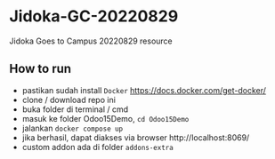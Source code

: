 # Jidoka-GC-20220829
Jidoka Goes to Campus 20220829 resource

## How to run
- pastikan sudah install `Docker` https://docs.docker.com/get-docker/
- clone / download repo ini
- buka folder di terminal / cmd
- masuk ke folder Odoo15Demo, `cd Odoo15Demo`
- jalankan `docker compose up`
- jika berhasil, dapat diakses via browser http://localhost:8069/
- custom addon ada di folder `addons-extra`
